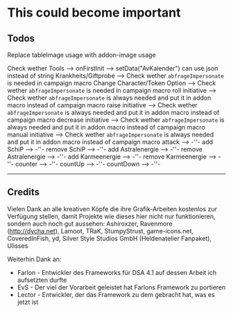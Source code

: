 # This could become important

## Todos

Replace tableImage usage with addon-image usage

Check wether Tools --> onFirstInit --> setData("AvKalender") can use json instead of string
Krankheits/Giftprobe --> Check wether `abfrageImpersonate` is needed in campaign macro
Change Character/Token Option --> Check wether `abfrageImpersonate` is needed in campaign macro
roll initiative --> Check wether `abfrageImpersonate` is always needed and put it in addon macro instead of campaign macro
raise initiative --> Check wether `abfrageImpersonate` is always needed and put it in addon macro instead of campaign macro
decrease initiative --> Check wether `abfrageImpersonate` is always needed and put it in addon macro instead of campaign macro
manual initiative --> Check wether `abfrageImpersonate` is always needed and put it in addon macro instead of campaign macro
attack --> -''-
add SchiP --> -''-
remove SchiP --> -''-
add Astralenergie --> -''-
remove Astralenergie --> -''-
add Karmeenergie --> -''-
remove Karmeenergie --> -''-
counter --> -''-
countUp --> -''-
countDown --> -''-

--------
Credits
--------

Vielen Dank an alle kreativen Köpfe die ihre Grafik-Arbeiten kostenlos zur Verfügung stellen, damit Projekte wie dieses hier nicht nur funktionieren, sondern auch noch gut aussehen:
Ashiroxzer, Ravenmore (http://dycha.net), Lamoot, TRaK, StumpyStrust, game-icons.net, CoveredInFish, yd, Silver Style Studios GmbH (Heldenatelier Fanpaket), Ulisses

Weiterhin Dank an:
- Farlon - Entwickler des Frameworks für DSA 4.1 auf dessen Arbeit ich aufsetzten durfte
- EvS - Der viel der Vorarbeit geleistet hat Farlons Framework zu portieren
- Lector - Entwickler, der das Framework zu dem gebracht hat, was es jetzt ist

